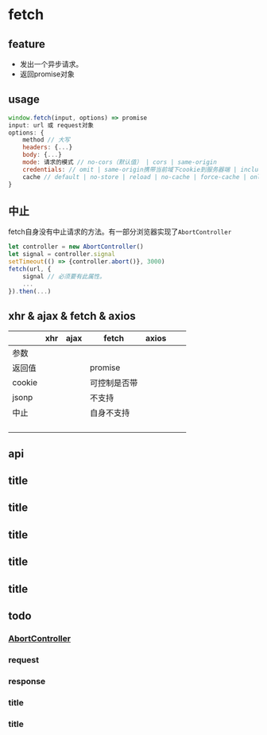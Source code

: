 # fetch
## feature
- 发出一个异步请求。
- 返回promise对象

## usage
```js
window.fetch(input, options) => promise
input: url 或 request对象
options: {
    method // 大写
    headers: {...}
    body: {...}
    mode: 请求的模式 // no-cors（默认值） | cors | same-origin
    credentials: // omit | same-origin携带当前域下cookie到服务器端 | include携带all-sites下的cookie到服务器端
    cache // default | no-store | reload | no-cache | force-cache | only-if-cached
}
```

## 中止
fetch自身没有中止请求的方法。有一部分浏览器实现了`AbortController`
```js
let controller = new AbortController()
let signal = controller.signal
setTimeout(() => {controller.abort()}, 3000)
fetch(url, {
    signal // 必须要有此属性。
    ...
}).then(...)
```

## xhr & ajax & fetch & axios
||xhr|ajax|fetch|axios|||
|-|-|-|-|-|-|-|
|参数|||||||
|返回值|||promise||||
|cookie|||可控制是否带||||
|jsonp|||不支持||||
|中止|||自身不支持||||
||||||||
||||||||
||||||||
||||||||

## api
## title
## title
## title
## title
## title

## todo
### [AbortController]()
### request
### response
### title
### title